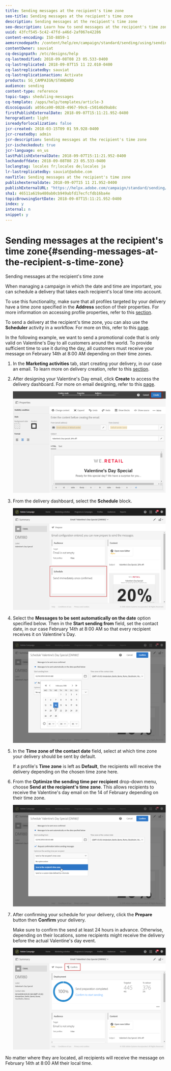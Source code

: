 ```yaml
---
title: Sending messages at the recipient's time zone
seo-title: Sending messages at the recipient's time zone
description: Sending messages at the recipient's time zone
seo-description: Learn how to send messages at the recipient's time zone.
uuid: 43fcf545-5c42-47fd-a46d-2af067e42286
content-encoding: ISO-8859-1
aemsrcnodepath: /content/help/en/campaign/standard/sending/using/sending-messages-at-the-recipient-s-time-zone
contentOwner: sauviat
cq-designpath: /etc/designs/help
cq-lastmodified: 2018-09-08T08 23 05.533-0400
cq-lastreplicated: 2018-09-07T15 11 22.010-0400
cq-lastreplicatedby: sauviat
cq-lastreplicationaction: Activate
products: SG_CAMPAIGN/STANDARD
audience: sending
content-type: reference
topic-tags: sheduling-messages
cq-template: /apps/help/templates/article-3
discoiquuid: a056ca90-0028-4967-99c6-c50146d9ab8c
firstPublishExternalDate: 2018-09-07T15:11:21.952-0400
herogradient: light
isreadyforlocalization: false
jcr-created: 2018-03-15T09 01 59.928-0400
jcr-createdby: admin
jcr-description: Sending messages at the recipient's time zone
jcr-ischeckedout: true
jcr-language: en_us
lastPublishExternalDate: 2018-09-07T15:11:21.952-0400
lochandoffdate: 2018-09-08T08 23 05.533-0400
loclangtag: locales fr;locales de;locales ja
lr-lastreplicatedby: sauviat@adobe.com
navTitle: Sending messages at the recipient's time zone
publishexternaldate: 2018-09-07T15 11 21.952-0400
publishExternalURL: "https://helpx.adobe.com/campaign/standard/sending/using/sending-messages-at-the-recipient-s-time-zone.html"
sha1: 46511a619a480ab0cb949abfd17ecfcfdb16ba4e
topicBrowsingSortDate: 2018-09-07T15:11:21.952-0400
index: y
internal: n
snippet: y
---
```


# Sending messages at the recipient's time zone{#sending-messages-at-the-recipient-s-time-zone}

Sending messages at the recipient's time zone

When managing a campaign in which the date and time are important, you can schedule a delivery that takes each recipient's local time into account.

To use this functionality, make sure that all profiles targeted by your delivery have a time zone specified in the **Address** section of their properties. For more information on accessing profile properties, refer to this [section](../../audiences/using/editing-profiles.md).

To send a delivery at the recipient's time zone, you can also use the **Scheduler** activity in a workflow. For more on this, refer to this [page](../../automating/using/scheduler.md).

In the following example, we want to send a promotional code that is only valid on Valentine's Day to all customers around the world. To provide sufficient time to use it during the day, all customers must receive your message on February 14th at 8:00 AM depending on their time zones.

1. In the **Marketing activities** tab, start creating your delivery, in our case an email. To learn more on delivery creation, refer to this [section](../../channels/using/creating-an-email.md).
1. After designing your Valentine's Day email, click **Create** to access the delivery dashboard. For more on email designing, refer to this [page](../../designing/using/example--email-personalization.md).

   ![](assets/send-time_opt_valentine_1.png)

1. From the delivery dashboard, select the **Schedule** block.

   ![](assets/send-time_opt_valentine_2.png)

1. Select the **Messages to be sent automatically on the date** option specified below. Then in the **Start sending from** field, set the contact date, in our case February 14th at 8:00 AM so that every recipient receives it on Valentine's Day.

   ![](assets/send-time_opt_valentine.png)

1. In the **Time zone of the contact date** field, select at which time zone your delivery should be sent by default.

   If a profile's **Time zone** is left as **Default**, the recipients will receive the delivery depending on the chosen time zone here.

1. From the **Optimize the sending time per recipient** drop-down menu, choose **Send at the recipient's time zone**. This allows recipients to receive the Valentine's day email on the 14 of February depending on their time zone.

   ![](assets/send-time_opt_valentine_3.png)

1. After confirming your schedule for your delivery, click the **Prepare** button then **Confirm** your delivery.

   Make sure to confirm the send at least 24 hours in advance. Otherwise, depending on their locations, some recipients might receive the delivery before the actual Valentine's day event.

   ![](assets/send-time_opt_valentine_4.png)

No matter where they are located, all recipients will receive the message on February 14th at 8:00 AM their local time.
